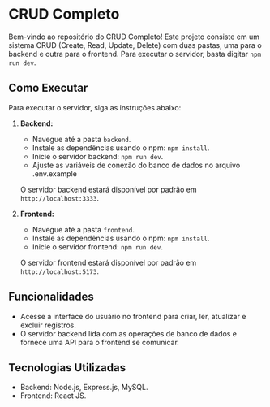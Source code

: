 # CRUD Completo

Bem-vindo ao repositório do CRUD Completo! Este projeto consiste em um sistema CRUD (Create, Read, Update, Delete) com duas pastas, uma para o backend e outra para o frontend. Para executar o servidor, basta digitar `npm run dev`.

## Como Executar

Para executar o servidor, siga as instruções abaixo:

1. **Backend:**

   - Navegue até a pasta `backend`.
   - Instale as dependências usando o npm: `npm install`.
   - Inicie o servidor backend: `npm run dev`.
   - Ajuste as variáveis de conexão do banco de dados no arquivo .env.example

   O servidor backend estará disponível por padrão em `http://localhost:3333`.

2. **Frontend:**

   - Navegue até a pasta `frontend`.
   - Instale as dependências usando o npm: `npm install`.
   - Inicie o servidor frontend: `npm run dev`.

   O servidor frontend estará disponível por padrão em `http://localhost:5173`.

## Funcionalidades

- Acesse a interface do usuário no frontend para criar, ler, atualizar e excluir registros.
- O servidor backend lida com as operações de banco de dados e fornece uma API para o frontend se comunicar.

## Tecnologias Utilizadas

- Backend: Node.js, Express.js, MySQL.
- Frontend: React JS.

